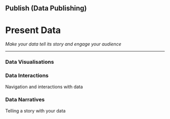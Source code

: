 ## Publish (Data Publishing)

# Present Data 

_Make your data tell its story and engage your audience_

____

### Data Visualisations


### Data Interactions
Navigation and interactions with data

### Data Narratives
Telling a story with your data


